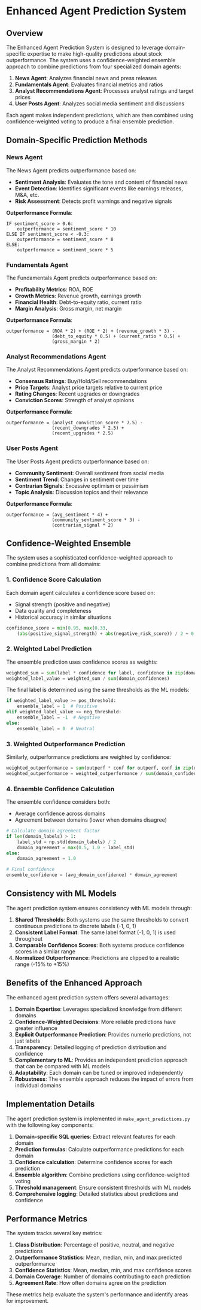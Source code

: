 # Enhanced Agent Prediction System

## Overview

The Enhanced Agent Prediction System is designed to leverage domain-specific expertise to make high-quality predictions about stock outperformance. The system uses a confidence-weighted ensemble approach to combine predictions from four specialized domain agents:

1. **News Agent**: Analyzes financial news and press releases
2. **Fundamentals Agent**: Evaluates financial metrics and ratios
3. **Analyst Recommendations Agent**: Processes analyst ratings and target prices
4. **User Posts Agent**: Analyzes social media sentiment and discussions

Each agent makes independent predictions, which are then combined using confidence-weighted voting to produce a final ensemble prediction.

## Domain-Specific Prediction Methods

### News Agent

The News Agent predicts outperformance based on:
- **Sentiment Analysis**: Evaluates the tone and content of financial news
- **Event Detection**: Identifies significant events like earnings releases, M&A, etc.
- **Risk Assessment**: Detects profit warnings and negative signals

**Outperformance Formula**:
```
IF sentiment_score > 0.6:
    outperformance = sentiment_score * 10
ELSE IF sentiment_score < -0.3:
    outperformance = sentiment_score * 8
ELSE:
    outperformance = sentiment_score * 5
```

### Fundamentals Agent

The Fundamentals Agent predicts outperformance based on:
- **Profitability Metrics**: ROA, ROE
- **Growth Metrics**: Revenue growth, earnings growth
- **Financial Health**: Debt-to-equity ratio, current ratio
- **Margin Analysis**: Gross margin, net margin

**Outperformance Formula**:
```
outperformance = (ROA * 2) + (ROE * 2) + (revenue_growth * 3) - 
                 (debt_to_equity * 0.5) + (current_ratio * 0.5) + 
                 (gross_margin * 2)
```

### Analyst Recommendations Agent

The Analyst Recommendations Agent predicts outperformance based on:
- **Consensus Ratings**: Buy/Hold/Sell recommendations
- **Price Targets**: Analyst price targets relative to current price
- **Rating Changes**: Recent upgrades or downgrades
- **Conviction Scores**: Strength of analyst opinions

**Outperformance Formula**:
```
outperformance = (analyst_conviction_score * 7.5) - 
                 (recent_downgrades * 2.5) + 
                 (recent_upgrades * 2.5)
```

### User Posts Agent

The User Posts Agent predicts outperformance based on:
- **Community Sentiment**: Overall sentiment from social media
- **Sentiment Trend**: Changes in sentiment over time
- **Contrarian Signals**: Excessive optimism or pessimism
- **Topic Analysis**: Discussion topics and their relevance

**Outperformance Formula**:
```
outperformance = (avg_sentiment * 4) + 
                 (community_sentiment_score * 3) - 
                 (contrarian_signal * 2)
```

## Confidence-Weighted Ensemble

The system uses a sophisticated confidence-weighted approach to combine predictions from all domains:

### 1. Confidence Score Calculation

Each domain agent calculates a confidence score based on:
- Signal strength (positive and negative)
- Data quality and completeness
- Historical accuracy in similar situations

```python
confidence_score = min(0.95, max(0.33, 
    (abs(positive_signal_strength) + abs(negative_risk_score)) / 2 + 0.3))
```

### 2. Weighted Label Prediction

The ensemble prediction uses confidence scores as weights:
```python
weighted_sum = sum(label * confidence for label, confidence in zip(domain_labels, domain_confidences))
weighted_label_value = weighted_sum / sum(domain_confidences)
```

The final label is determined using the same thresholds as the ML models:
```python
if weighted_label_value >= pos_threshold:
    ensemble_label = 1  # Positive
elif weighted_label_value <= neg_threshold:
    ensemble_label = -1  # Negative
else:
    ensemble_label = 0  # Neutral
```

### 3. Weighted Outperformance Prediction

Similarly, outperformance predictions are weighted by confidence:
```python
weighted_outperformance = sum(outperf * conf for outperf, conf in zip(domain_outperformances, domain_confidences))
weighted_outperformance = weighted_outperformance / sum(domain_confidences)
```

### 4. Ensemble Confidence Calculation

The ensemble confidence considers both:
- Average confidence across domains
- Agreement between domains (lower when domains disagree)

```python
# Calculate domain agreement factor
if len(domain_labels) > 1:
    label_std = np.std(domain_labels) / 2
    domain_agreement = max(0.5, 1.0 - label_std)
else:
    domain_agreement = 1.0

# Final confidence
ensemble_confidence = (avg_domain_confidence) * domain_agreement
```

## Consistency with ML Models

The agent prediction system ensures consistency with ML models through:

1. **Shared Thresholds**: Both systems use the same thresholds to convert continuous predictions to discrete labels (-1, 0, 1)
2. **Consistent Label Format**: The same label format (-1, 0, 1) is used throughout
3. **Comparable Confidence Scores**: Both systems produce confidence scores in a similar range
4. **Normalized Outperformance**: Predictions are clipped to a realistic range (-15% to +15%)

## Benefits of the Enhanced Approach

The enhanced agent prediction system offers several advantages:

1. **Domain Expertise**: Leverages specialized knowledge from different domains
2. **Confidence-Weighted Decisions**: More reliable predictions have greater influence
3. **Explicit Outperformance Prediction**: Provides numeric predictions, not just labels
4. **Transparency**: Detailed logging of prediction distribution and confidence
5. **Complementary to ML**: Provides an independent prediction approach that can be compared with ML models
6. **Adaptability**: Each domain can be tuned or improved independently
7. **Robustness**: The ensemble approach reduces the impact of errors from individual domains

## Implementation Details

The agent prediction system is implemented in `make_agent_predictions.py` with the following key components:

1. **Domain-specific SQL queries**: Extract relevant features for each domain
2. **Prediction formulas**: Calculate outperformance predictions for each domain
3. **Confidence calculation**: Determine confidence scores for each prediction
4. **Ensemble algorithm**: Combine predictions using confidence-weighted voting
5. **Threshold management**: Ensure consistent thresholds with ML models
6. **Comprehensive logging**: Detailed statistics about predictions and confidence

## Performance Metrics

The system tracks several key metrics:

1. **Class Distribution**: Percentage of positive, neutral, and negative predictions
2. **Outperformance Statistics**: Mean, median, min, and max predicted outperformance
3. **Confidence Statistics**: Mean, median, min, and max confidence scores
4. **Domain Coverage**: Number of domains contributing to each prediction
5. **Agreement Rate**: How often domains agree on the prediction

These metrics help evaluate the system's performance and identify areas for improvement. 